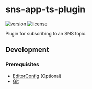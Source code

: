 # sns-app-ts-plugin

[![version][badge-version]][releases]
[![license][badge-license]][license]

Plugin for subscribing to an SNS topic.

## Development

### Prerequisites

- [EditorConfig][editorconfig] (Optional)
- [Git][git]

[badge-license]: https://img.shields.io/github/license/stack-spot/sns-app-ts-plugin
[badge-version]: https://img.shields.io/github/v/tag/stack-spot/sns-app-ts-plugin?include_prereleases
[editorconfig]: https://editorconfig.org/
[git]: https://git-scm.com/downloads
[license]: https://github.com/stack-spot/sns-app-ts-plugin/blob/main/LICENSE
[releases]: https://github.com/stack-spot/sns-app-ts-plugin/releases
